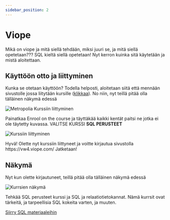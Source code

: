 ```yaml
---
sidebar_position: 2
---
```


# Viope

Mikä on viope ja mitä siellä tehdään, miksi juuri se, ja mitä siellä opetetaan???
SQL kieltä siellä opetetaan! Nyt kerron kuinka sitä käytetään ja mistä aloitettaan.

## Käyttöön otto ja liittyminen

Kunka se otetaan käyttöön? Todella helposti, aloitetaan siitä että mennään sivustolle jossa liitytään kursille ([klikkaa](https://vw4.viope.com/login?org=metropolia "klikkaa")). No niin, nyt teillä pitää olla tälläinen näkymä edessä

![Metropolia Kurssiin liittyminen](https://i.imgur.com/s9Qej44.png "Metropolia Kurssiin liittyminen")

Painatkaa Enrool on the course ja täyttäkää kaikki kentät paitsi ne jotka ei ole täytetty kuvassa. VALITSE KURSSI **SQL PERUSTEET**

![Kurssiin liittyminen](https://i.imgur.com/iCdy2W9.png "Kurssiin liittyminen")

Hyvä! Olette nyt kurssiin liittyneet ja voitte kirjautua sivustolla https\://vw4.viope.com/
Jatketaan!

## Näkymä

Nyt kun olette kirjautuneet, teillä pitää olla tälläinen näkymä edessä

![Kurrsien näkymä](https://i.imgur.com/loiYbUs.png "Kurssien näkymä")

Tehkää SQL perusteet kurssi ja SQL ja relaatiotietokannat. Nämä kurrsit ovat tärkeitä, ja tarpeellisia SQL kokeita varten, ja muuten.

[Siirry SQL materiaaleihin](../sql/johdatus)
